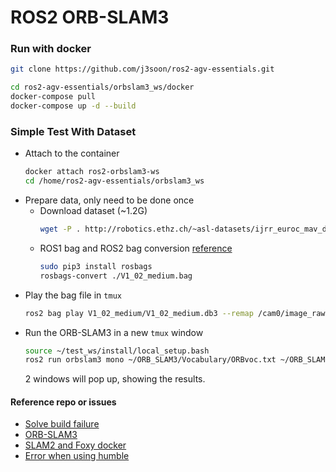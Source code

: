 # ROS2 ORB-SLAM3

### Run with docker

```bash
git clone https://github.com/j3soon/ros2-agv-essentials.git
```

```bash
cd ros2-agv-essentials/orbslam3_ws/docker
docker-compose pull
docker-compose up -d --build
```

### Simple Test With Dataset

- Attach to the container
  ```sh
  docker attach ros2-orbslam3-ws
  cd /home/ros2-agv-essentials/orbslam3_ws
  ```
- Prepare data, only need to be done once
  - Download dataset (~1.2G)
    ```bash
    wget -P . http://robotics.ethz.ch/~asl-datasets/ijrr_euroc_mav_dataset/vicon_room1/V1_02_medium/V1_02_medium.bag
    ```
  - ROS1 bag and ROS2 bag conversion [reference](https://docs.openvins.com/dev-ros1-to-ros2.html)
    ```bash
    sudo pip3 install rosbags
    rosbags-convert ./V1_02_medium.bag
    ```
- Play the bag file in `tmux`
  ```bash
  ros2 bag play V1_02_medium/V1_02_medium.db3 --remap /cam0/image_raw:=/camera
  ```
- Run the ORB-SLAM3 in a new `tmux` window
  ```bash
  source ~/test_ws/install/local_setup.bash
  ros2 run orbslam3 mono ~/ORB_SLAM3/Vocabulary/ORBvoc.txt ~/ORB_SLAM3/Examples_old/Monocular/EuRoC.yaml false
  ```
  2 windows will pop up, showing the results.

#### Reference repo or issues

- [Solve build failure](https://github.com/UZ-SLAMLab/ORB_SLAM3/issues/566)
- [ORB-SLAM3](https://github.com/UZ-SLAMLab/ORB_SLAM3)
- [SLAM2 and Foxy docker](https://github.com/alsora/ros2-ORB_SLAM2/tree/master)
- [Error when using humble](https://github.com/alsora/ros2-ORB_SLAM2/issues/8#issuecomment-1461570970)
